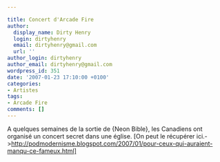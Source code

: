 ```yaml
---

title: Concert d'Arcade Fire
author:
  display_name: Dirty Henry
  login: dirtyhenry
  email: dirtyhenry@gmail.com
  url: ''
author_login: dirtyhenry
author_email: dirtyhenry@gmail.com
wordpress_id: 351
date: '2007-01-23 17:10:00 +0100'
categories:
- Artistes
tags:
- Arcade Fire
comments: []
---
```

A quelques semaines de la sortie de {Neon Bible}, les Canadiens ont organisé un concert secret dans une église. [On peut le récupérer ici.->http://podmodernisme.blogspot.com/2007/01/pour-ceux-qui-auraient-manqu-ce-fameux.html]
